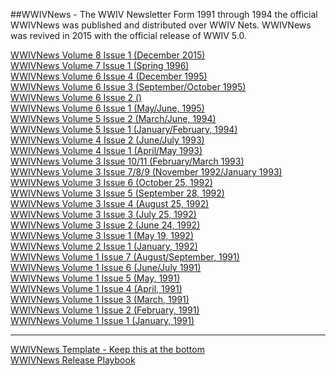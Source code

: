 ##WWIVNews - The WWIV Newsletter
Form 1991 through 1994 the official WWIVNews was published and distributed over WWIV Nets. WWIVNews was revived in 2015 with the official release of WWIV 5.0.


[WWIVNews Volume 8 Issue 1 (December 2015)](WWIV_1915_12)  
[WWIVNews Volume 7 Issue 1 (Spring 1996)](WWIV_1996_Spring)    
[WWIVNews Volume 6 Issue 4 (December 1995)](WWIV_1995_12)  
[WWIVNews Volume 6 Issue 3 (September/October 1995)](WWIV_1995_09)  
[WWIVNews Volume 6 Issue 2 ()]()  
[WWIVNews Volume 6 Issue 1 (May/June, 1995)](WWIV_1995_05)  
[WWIVNews Volume 5 Issue 2 (March/June, 1994)](WWIV_1994_03)  
[WWIVNews Volume 5 Issue 1 (January/February, 1994)](WWIV_1994_01)  
[WWIVNews Volume 4 Issue 2 (June/July 1993)](WWIV_1993_06)  
[WWIVNews Volume 4 Issue 1 (April/May 1993)](WWIV_1993_04)  
[WWIVNews Volume 3 Issue 10/11 (February/March 1993)](WWIV_1993_02)  
[WWIVNews Volume 3 Issue 7/8/9 (November 1992/January 1993)](WWIV_1992_11)  
[WWIVNews Volume 3 Issue 6 (October 25, 1992)](WWIV_1992_10)  
[WWIVNews Volume 3 Issue 5 (September 28, 1992)](WWIV_1992_09)  
[WWIVNews Volume 3 Issue 4 (August 25, 1992)](WWIV_1992_08)  
[WWIVNews Volume 3 Issue 3 (July 25, 1992)](WWIV_1992_07)  
[WWIVNews Volume 3 Issue 2 (June 24, 1992)](WWIV_1992_06)  
[WWIVNews Volume 3 Issue 1 (May 19, 1992)](WWIV_1992_05)  
[WWIVNews Volume 2 Issue 1 (January, 1992)](WWIV_1992_01)  
[WWIVNews Volume 1 Issue 7 (August/September, 1991)](WWIV_1991_08)  
[WWIVNews Volume 1 Issue 6 (June/July 1991)](WWIV_1991_06)  
[WWIVNews Volume 1 Issue 5 (May, 1991)](WWIV_1991_05)  
[WWIVNews Volume 1 Issue 4 (April, 1991)](WWIV_1991_04)  
[WWIVNews Volume 1 Issue 3 (March, 1991)](WWIV_1991_03)  
[WWIVNews Volume 1 Issue 2 (February, 1991)](WWIV_1991_02)  
[WWIVNews Volume 1 Issue 1 (January, 1991)](WWIV_1991_01)  

***

[WWIVNews Template - Keep this at the bottom](WWIVNews_Template)  
[WWIVNews Release Playbook](WWIVNews_Playbook)  
